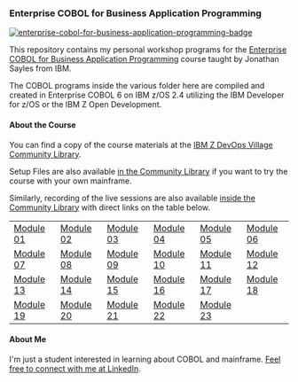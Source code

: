 ### Enterprise COBOL for Business Application Programming

[![enterprise-cobol-for-business-application-programming-badge](https://user-images.githubusercontent.com/13640520/96600417-7c973700-1323-11eb-98c2-9b9f7aa7e64c.png)](https://www.youracclaim.com/badges/4e5c846d-6097-446b-9971-3df9a847576f)

This repository contains my personal workshop programs for the [Enterprise COBOL for Business Application Programming](https://ibm.biz/EnterpriseCOBOLforBusinessApplicationProgramming) course taught by Jonathan Sayles from IBM.

The COBOL programs inside the various folder here are compiled and created in Enterprise COBOL 6 on IBM z/OS 2.4 utilizing the IBM Developer for z/OS or the IBM Z Open Development.

#### About the Course

You can find a copy of the course materials at the [IBM Z DevOps Village Community Library](https://community.ibm.com/community/user/ibmz-and-linuxone/viewdocument/cobol-for-business-application-prog?CommunityKey=b0dae4a8-74eb-44ac-86c7-90f3cd32909a&tab=librarydocuments). 

Setup Files are also available [in the Community Library](https://community.ibm.com/community/user/ibmz-and-linuxone/viewdocument/cobol-course-setup-zip-file-for-c?CommunityKey=b0dae4a8-74eb-44ac-86c7-90f3cd32909a&tab=librarydocuments) if you want to try the course with your own mainframe.

Similarly, recording of the live sessions are also available [inside the Community Library](https://community.ibm.com/community/user/ibmz-and-linuxone/groups/community-home/librarydocuments?communitykey=b0dae4a8-74eb-44ac-86c7-90f3cd32909a&tab=librarydocuments&LibraryFolderKey=&DefaultView=&page=1) with direct links on the table below.

| | | | | | |
|-|-|-|-|-|-|
[Module 01](https://community.ibm.com/community/user/ibmz-and-linuxone/viewdocument/recording-raw-from-module-1?CommunityKey=b0dae4a8-74eb-44ac-86c7-90f3cd32909a&tab=librarydocuments) | [Module 02](https://community.ibm.com/community/user/ibmz-and-linuxone/viewdocument/using-zod-to-develop-compilelink?CommunityKey=b0dae4a8-74eb-44ac-86c7-90f3cd32909a&tab=librarydocuments) | [Module 03](https://community.ibm.com/community/user/ibmz-and-linuxone/viewdocument/module-3-recording?CommunityKey=b0dae4a8-74eb-44ac-86c7-90f3cd32909a&tab=librarydocuments) | [Module 04](https://community.ibm.com/community/user/ibmz-and-linuxone/viewdocument/cobol-class-module-4-data-divisio?CommunityKey=b0dae4a8-74eb-44ac-86c7-90f3cd32909a&tab=librarydocuments) | [Module 05](https://community.ibm.com/community/user/ibmz-and-linuxone/viewdocument/module-5-recording-enterprise-cob?CommunityKey=b0dae4a8-74eb-44ac-86c7-90f3cd32909a&tab=librarydocuments) | [Module 06](https://community.ibm.com/community/user/ibmz-and-linuxone/viewdocument/module-6-recording-enterprise-cob?CommunityKey=b0dae4a8-74eb-44ac-86c7-90f3cd32909a&tab=librarydocuments)
[Module 07](https://community.ibm.com/community/user/ibmz-and-linuxone/viewdocument/module-7-recording-enterprise-cob?CommunityKey=b0dae4a8-74eb-44ac-86c7-90f3cd32909a&tab=librarydocuments) | [Module 08](https://community.ibm.com/community/user/ibmz-and-linuxone/viewdocument/module-8-recording-enterprise-cob?CommunityKey=b0dae4a8-74eb-44ac-86c7-90f3cd32909a&tab=librarydocuments) | [Module 09](https://community.ibm.com/community/user/ibmz-and-linuxone/viewdocument/module-9-enterprise-cobol-for-bus?CommunityKey=b0dae4a8-74eb-44ac-86c7-90f3cd32909a&tab=librarydocuments) | [Module 10](https://community.ibm.com/community/user/ibmz-and-linuxone/viewdocument/module-10-enterprise-cobol-for-bu?CommunityKey=b0dae4a8-74eb-44ac-86c7-90f3cd32909a&tab=librarydocuments) | [Module 11](https://community.ibm.com/community/user/ibmz-and-linuxone/viewdocument/module-11-enterprise-cobol-course?CommunityKey=b0dae4a8-74eb-44ac-86c7-90f3cd32909a&tab=librarydocuments) | [Module 12](https://community.ibm.com/community/user/ibmz-and-linuxone/viewdocument/module-12-enterprise-cobol-course?CommunityKey=b0dae4a8-74eb-44ac-86c7-90f3cd32909a&tab=librarydocuments)
[Module 13](https://community.ibm.com/community/user/ibmz-and-linuxone/viewdocument/module-13-enterprise-cobol-course?CommunityKey=b0dae4a8-74eb-44ac-86c7-90f3cd32909a&tab=librarydocuments) | [Module 14](https://community.ibm.com/community/user/ibmz-and-linuxone/viewdocument/module-14-enterprise-cobol-course?CommunityKey=b0dae4a8-74eb-44ac-86c7-90f3cd32909a&tab=librarydocuments) | [Module 15](https://community.ibm.com/community/user/ibmz-and-linuxone/viewdocument/module-15-introduction-to-cobol-t?CommunityKey=b0dae4a8-74eb-44ac-86c7-90f3cd32909a&tab=librarydocuments) | [Module 16](https://community.ibm.com/community/user/ibmz-and-linuxone/viewdocument/module-16-enterprise-cobol?CommunityKey=b0dae4a8-74eb-44ac-86c7-90f3cd32909a&tab=librarydocuments) | [Module 17](https://community.ibm.com/community/user/ibmz-and-linuxone/viewdocument/enterprise-cobol-module-19?CommunityKey=b0dae4a8-74eb-44ac-86c7-90f3cd32909a&tab=librarydocuments) | [Module 18](https://community.ibm.com/community/user/ibmz-and-linuxone/viewdocument/enterprise-cobol-module-18?CommunityKey=b0dae4a8-74eb-44ac-86c7-90f3cd32909a&tab=librarydocuments)
[Module 19](https://community.ibm.com/community/user/ibmz-and-linuxone/viewdocument/module-19-enterprise-business-cob?CommunityKey=b0dae4a8-74eb-44ac-86c7-90f3cd32909a&tab=librarydocuments) | [Module 20](https://community.ibm.com/community/user/ibmz-and-linuxone/viewdocument/enterprise-cobol-module-20-intr?CommunityKey=b0dae4a8-74eb-44ac-86c7-90f3cd32909a&tab=librarydocuments) | [Module 21](https://community.ibm.com/community/user/ibmz-and-linuxone/viewdocument/module-21-db2sql?CommunityKey=b0dae4a8-74eb-44ac-86c7-90f3cd32909a&tab=librarydocuments) | [Module 22](https://community.ibm.com/community/user/ibmz-and-linuxone/viewdocument/module-22-ims-dli?CommunityKey=b0dae4a8-74eb-44ac-86c7-90f3cd32909a&tab=librarydocuments) | [Module 23](https://community.ibm.com/community/user/ibmz-and-linuxone/viewdocument/module-23-online-transaction-proc?CommunityKey=b0dae4a8-74eb-44ac-86c7-90f3cd32909a&tab=librarydocuments)

#### About Me

I'm just a student interested in learning about COBOL and mainframe. [Feel free to connect with me at LinkedIn](https://www.linkedin.com/in/hartantoariowidjaya/).
